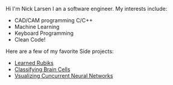 Hi I'm Nick Larsen I an a software engineer. My interests include:
* CAD/CAM programming C/C++ 
* Machine Learning
* Keyboard Programming
* Clean Code!

Here are a few of my favorite Side projects:
* [Learned Rubiks](https://github.com/nlarsensmu/LearnedRubiks)
* [Classifying Brain Cells](https://github.com/nlarsensmu/CNN/blob/master/Merged%20work.ipynb)
* [Vsualizing Cuncurrent Neural Networks](https://github.com/nlarsensmu/Visualizing-VGG/blob/master/Lab2-Class-Approch.ipynb)
